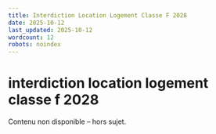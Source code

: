 ```yaml
---
title: Interdiction Location Logement Classe F 2028
date: 2025-10-12
last_updated: 2025-10-12
wordcount: 12
robots: noindex
---
```


# interdiction location logement classe f 2028

Contenu non disponible – hors sujet.